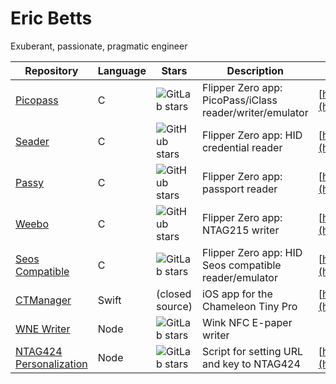 # Eric Betts

Exuberant, passionate, pragmatic engineer

| Repository | Language | Stars | Description | Website |
|------------|----------|-------|-------------| --------|
| [Picopass](https://gitlab.com/bettse/picopass) | C | ![GitLab stars](https://img.shields.io/gitlab/stars/bettse/picopass?style=social) |  Flipper Zero app: PicoPass/iClass reader/writer/emulator | [https://lab.flipper.net/apps/picopass](https://lab.flipper.net/apps/picopass) |
| [Seader](https://github.com/bettse/seader) | C | ![GitHub stars](https://img.shields.io/github/stars/bettse/seader?style=social)  |  Flipper Zero app: HID credential reader | [https://seader.ericbetts.dev/](https://seader.ericbetts.dev/) |
| [Passy](https://github.com/bettse/passy) | C | ![GitHub stars](https://img.shields.io/github/stars/bettse/passy?style=social) |  Flipper Zero app: passport reader  |  [https://lab.flipper.net/apps/passy](https://lab.flipper.net/apps/passy) |
| [Weebo](https://github.com/bettse/weebo) | C | ![GitHub stars](https://img.shields.io/github/stars/bettse/weebo?style=social)  | Flipper Zero app: NTAG215 writer | [https://lab.flipper.net/apps/weebo](https://lab.flipper.net/apps/weebo) |
| [Seos Compatible](https://gitlab.com/bettse/flipper_seos) | C | ![GitLab stars](https://img.shields.io/gitlab/stars/bettse/flipper_seos?style=social)  |  Flipper Zero app: HID Seos compatible reader/emulator | [https://lab.flipper.net/apps/seos](https://lab.flipper.net/apps/seos) |
| [CTManager](https://gitlab.com/bettse/ctmanager) | Swift | (closed source) |  iOS app for the Chameleon Tiny Pro | [https://ctmanager.ericbetts.dev/](https://ctmanager.ericbetts.dev/) |
| [WNE Writer](https://gitlab.com/bettse/wne_writer) | Node | ![GitLab stars](https://img.shields.io/gitlab/stars/bettse/wne_writer?style=social) |  Wink NFC E-paper writer | |
| [NTAG424 Personalization](https://gitlab.com/bettse/ntag424_personalization) | Node | ![GitLab stars](https://img.shields.io/gitlab/stars/bettse/ntag424_personalization?style=social) | Script for setting URL and key to NTAG424 | [https://accessgranted.ericbetts.dev/](https://accessgranted.ericbetts.dev/) |

